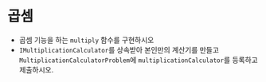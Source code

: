 # 곱셈
  
- 곱셈 기능을 하는 `multiply` 함수를 구현하시오
- `IMultiplicationCalculator`를 상속받아 본인만의 계산기를 만들고 `MultiplicationCalculatorProblem`에 `multiplicationCalculator`를 등록하고 제출하시오.  
  
  
 